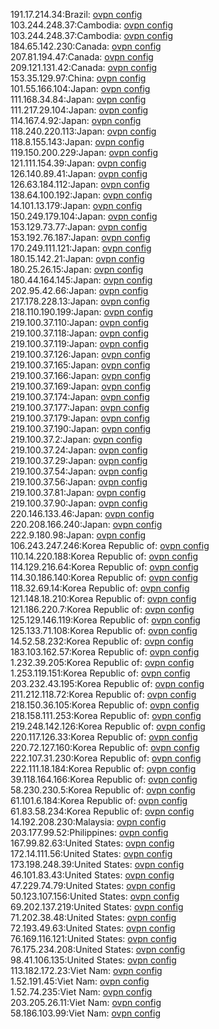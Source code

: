 191.17.214.34:Brazil: [ovpn config](vpn/191_17_214_34.ovpn)  
103.244.248.37:Cambodia: [ovpn config](vpn/103_244_248_37.ovpn)  
103.244.248.37:Cambodia: [ovpn config](vpn/103_244_248_37.ovpn)  
184.65.142.230:Canada: [ovpn config](vpn/184_65_142_230.ovpn)  
207.81.194.47:Canada: [ovpn config](vpn/207_81_194_47.ovpn)  
209.121.131.42:Canada: [ovpn config](vpn/209_121_131_42.ovpn)  
153.35.129.97:China: [ovpn config](vpn/153_35_129_97.ovpn)  
101.55.166.104:Japan: [ovpn config](vpn/101_55_166_104.ovpn)  
111.168.34.84:Japan: [ovpn config](vpn/111_168_34_84.ovpn)  
111.217.29.104:Japan: [ovpn config](vpn/111_217_29_104.ovpn)  
114.167.4.92:Japan: [ovpn config](vpn/114_167_4_92.ovpn)  
118.240.220.113:Japan: [ovpn config](vpn/118_240_220_113.ovpn)  
118.8.155.143:Japan: [ovpn config](vpn/118_8_155_143.ovpn)  
119.150.200.229:Japan: [ovpn config](vpn/119_150_200_229.ovpn)  
121.111.154.39:Japan: [ovpn config](vpn/121_111_154_39.ovpn)  
126.140.89.41:Japan: [ovpn config](vpn/126_140_89_41.ovpn)  
126.63.184.112:Japan: [ovpn config](vpn/126_63_184_112.ovpn)  
138.64.100.192:Japan: [ovpn config](vpn/138_64_100_192.ovpn)  
14.101.13.179:Japan: [ovpn config](vpn/14_101_13_179.ovpn)  
150.249.179.104:Japan: [ovpn config](vpn/150_249_179_104.ovpn)  
153.129.73.77:Japan: [ovpn config](vpn/153_129_73_77.ovpn)  
153.192.76.187:Japan: [ovpn config](vpn/153_192_76_187.ovpn)  
170.249.111.121:Japan: [ovpn config](vpn/170_249_111_121.ovpn)  
180.15.142.21:Japan: [ovpn config](vpn/180_15_142_21.ovpn)  
180.25.26.15:Japan: [ovpn config](vpn/180_25_26_15.ovpn)  
180.44.164.145:Japan: [ovpn config](vpn/180_44_164_145.ovpn)  
202.95.42.66:Japan: [ovpn config](vpn/202_95_42_66.ovpn)  
217.178.228.13:Japan: [ovpn config](vpn/217_178_228_13.ovpn)  
218.110.190.199:Japan: [ovpn config](vpn/218_110_190_199.ovpn)  
219.100.37.110:Japan: [ovpn config](vpn/219_100_37_110.ovpn)  
219.100.37.118:Japan: [ovpn config](vpn/219_100_37_118.ovpn)  
219.100.37.119:Japan: [ovpn config](vpn/219_100_37_119.ovpn)  
219.100.37.126:Japan: [ovpn config](vpn/219_100_37_126.ovpn)  
219.100.37.165:Japan: [ovpn config](vpn/219_100_37_165.ovpn)  
219.100.37.166:Japan: [ovpn config](vpn/219_100_37_166.ovpn)  
219.100.37.169:Japan: [ovpn config](vpn/219_100_37_169.ovpn)  
219.100.37.174:Japan: [ovpn config](vpn/219_100_37_174.ovpn)  
219.100.37.177:Japan: [ovpn config](vpn/219_100_37_177.ovpn)  
219.100.37.179:Japan: [ovpn config](vpn/219_100_37_179.ovpn)  
219.100.37.190:Japan: [ovpn config](vpn/219_100_37_190.ovpn)  
219.100.37.2:Japan: [ovpn config](vpn/219_100_37_2.ovpn)  
219.100.37.24:Japan: [ovpn config](vpn/219_100_37_24.ovpn)  
219.100.37.29:Japan: [ovpn config](vpn/219_100_37_29.ovpn)  
219.100.37.54:Japan: [ovpn config](vpn/219_100_37_54.ovpn)  
219.100.37.56:Japan: [ovpn config](vpn/219_100_37_56.ovpn)  
219.100.37.81:Japan: [ovpn config](vpn/219_100_37_81.ovpn)  
219.100.37.90:Japan: [ovpn config](vpn/219_100_37_90.ovpn)  
220.146.133.46:Japan: [ovpn config](vpn/220_146_133_46.ovpn)  
220.208.166.240:Japan: [ovpn config](vpn/220_208_166_240.ovpn)  
222.9.180.98:Japan: [ovpn config](vpn/222_9_180_98.ovpn)  
106.243.247.246:Korea Republic of: [ovpn config](vpn/106_243_247_246.ovpn)  
110.14.220.188:Korea Republic of: [ovpn config](vpn/110_14_220_188.ovpn)  
114.129.216.64:Korea Republic of: [ovpn config](vpn/114_129_216_64.ovpn)  
114.30.186.140:Korea Republic of: [ovpn config](vpn/114_30_186_140.ovpn)  
118.32.69.14:Korea Republic of: [ovpn config](vpn/118_32_69_14.ovpn)  
121.148.18.210:Korea Republic of: [ovpn config](vpn/121_148_18_210.ovpn)  
121.186.220.7:Korea Republic of: [ovpn config](vpn/121_186_220_7.ovpn)  
125.129.146.119:Korea Republic of: [ovpn config](vpn/125_129_146_119.ovpn)  
125.133.71.108:Korea Republic of: [ovpn config](vpn/125_133_71_108.ovpn)  
14.52.58.232:Korea Republic of: [ovpn config](vpn/14_52_58_232.ovpn)  
183.103.162.57:Korea Republic of: [ovpn config](vpn/183_103_162_57.ovpn)  
1.232.39.205:Korea Republic of: [ovpn config](vpn/1_232_39_205.ovpn)  
1.253.119.151:Korea Republic of: [ovpn config](vpn/1_253_119_151.ovpn)  
203.232.43.195:Korea Republic of: [ovpn config](vpn/203_232_43_195.ovpn)  
211.212.118.72:Korea Republic of: [ovpn config](vpn/211_212_118_72.ovpn)  
218.150.36.105:Korea Republic of: [ovpn config](vpn/218_150_36_105.ovpn)  
218.158.111.253:Korea Republic of: [ovpn config](vpn/218_158_111_253.ovpn)  
219.248.142.126:Korea Republic of: [ovpn config](vpn/219_248_142_126.ovpn)  
220.117.126.33:Korea Republic of: [ovpn config](vpn/220_117_126_33.ovpn)  
220.72.127.160:Korea Republic of: [ovpn config](vpn/220_72_127_160.ovpn)  
222.107.31.230:Korea Republic of: [ovpn config](vpn/222_107_31_230.ovpn)  
222.111.18.184:Korea Republic of: [ovpn config](vpn/222_111_18_184.ovpn)  
39.118.164.166:Korea Republic of: [ovpn config](vpn/39_118_164_166.ovpn)  
58.230.230.5:Korea Republic of: [ovpn config](vpn/58_230_230_5.ovpn)  
61.101.6.184:Korea Republic of: [ovpn config](vpn/61_101_6_184.ovpn)  
61.83.58.234:Korea Republic of: [ovpn config](vpn/61_83_58_234.ovpn)  
14.192.208.230:Malaysia: [ovpn config](vpn/14_192_208_230.ovpn)  
203.177.99.52:Philippines: [ovpn config](vpn/203_177_99_52.ovpn)  
167.99.82.63:United States: [ovpn config](vpn/167_99_82_63.ovpn)  
172.14.111.56:United States: [ovpn config](vpn/172_14_111_56.ovpn)  
173.198.248.39:United States: [ovpn config](vpn/173_198_248_39.ovpn)  
46.101.83.43:United States: [ovpn config](vpn/46_101_83_43.ovpn)  
47.229.74.79:United States: [ovpn config](vpn/47_229_74_79.ovpn)  
50.123.107.156:United States: [ovpn config](vpn/50_123_107_156.ovpn)  
69.202.137.219:United States: [ovpn config](vpn/69_202_137_219.ovpn)  
71.202.38.48:United States: [ovpn config](vpn/71_202_38_48.ovpn)  
72.193.49.63:United States: [ovpn config](vpn/72_193_49_63.ovpn)  
76.169.116.121:United States: [ovpn config](vpn/76_169_116_121.ovpn)  
76.175.234.208:United States: [ovpn config](vpn/76_175_234_208.ovpn)  
98.41.106.135:United States: [ovpn config](vpn/98_41_106_135.ovpn)  
113.182.172.23:Viet Nam: [ovpn config](vpn/113_182_172_23.ovpn)  
1.52.191.45:Viet Nam: [ovpn config](vpn/1_52_191_45.ovpn)  
1.52.74.235:Viet Nam: [ovpn config](vpn/1_52_74_235.ovpn)  
203.205.26.11:Viet Nam: [ovpn config](vpn/203_205_26_11.ovpn)  
58.186.103.99:Viet Nam: [ovpn config](vpn/58_186_103_99.ovpn)  
